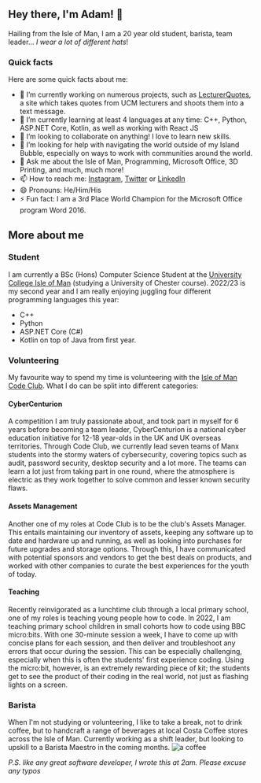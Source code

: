 ## Hey there, I'm Adam! 👋

Hailing from the Isle of Man, I am a 20 year old student, barista, team leader... *I wear a lot of different hats*!

### Quick facts
Here are some quick facts about me:
- 🔭 I’m currently working on numerous projects, such as [LecturerQuotes](https://lecturerquotes.netlify.app), a site which takes quotes from UCM lecturers and shoots them into a text message.
- 🌱 I’m currently learning at least 4 languages at any time: C++, Python, ASP.NET Core, Kotlin, as well as working with React JS
- 👯 I’m looking to collaborate on anything! I love to learn new skills.
- 🤔 I’m looking for help with navigating the world outside of my Island Bubble, especially on ways to work with communities around the world.
- 💬 Ask me about the Isle of Man, Programming, Microsoft Office, 3D Printing, and much, much more!
- 📫 How to reach me: [Instagram](https://instagram.com/mista_koo1), [Twitter](https://twitter.com/adamcdrummond) or [LinkedIn](https://linkedin.com/in/adam-drummond)
- 😄 Pronouns: He/Him/His
- ⚡ Fun fact: I am a 3rd Place World Champion for the Microsoft Office program Word 2016.


## More about me

### Student
I am currently a BSc (Hons) Computer Science Student at the [University College Isle of Man](https://ucm.ac.im) (studying a University of Chester course). 2022/23 is my second year and I am really enjoying juggling four different programming languages this year:
- C++
- Python
- ASP.NET Core (C#)
- Kotlin
on top of Java from first year.

### Volunteering
My favourite way to spend my time is volunteering with the [Isle of Man Code Club](https://codeclub.im). What I do can be split into different categories:
#### CyberCenturion
A competition I am truly passionate about, and took part in myself for 6 years before becoming a team leader, CyberCenturion is a national cyber education initiative for 12-18 year-olds in the UK and UK overseas territories. Through Code Club, we currently lead seven teams of Manx students into the stormy waters of cybersecurity, covering topics such as audit, password security, desktop security and a lot more. The teams can learn a lot just from taking part in one round, where the atmosphere is electric as they work together to solve common and lesser known security flaws.

#### Assets Management
Another one of my roles at Code Club is to be the club's Assets Manager. This entails maintaining our inventory of assets, keeping any software up to date and hardware up and running, as well as looking into purchases for future upgrades and storage options. Through this, I have communicated with potential sponsors and vendors to get the best deals on products, and worked with other companies to curate the best experiences for the youth of today.

#### Teaching
Recently reinvigorated as a lunchtime club through a local primary school, one of my roles is teaching young people how to code. In 2022, I am teaching primary school children in small cohorts how to code using BBC micro:bits. With one 30-minute session a week, I have to come up with concise plans for each session, and then deliver and troubleshoot any errors that occur during the session. This can be especially challenging, especially when this is often the students' first experience coding. Using the micro:bit, however, is an extremely rewarding piece of kit; the students get to see the product of their coding in the real world, not just as flashing lights on a screen.

### Barista
When I'm not studying or volunteering, I like to take a break, not to drink coffee, but to handcraft a range of beverages at local Costa Coffee stores across the Isle of Man. Currently working as a shift leader, but looking to upskill to a Barista Maestro in the coming months.
![a coffee](https://scontent.fiom1-1.fna.fbcdn.net/v/t39.30808-6/290400539_1467665590352937_4127371891222156125_n.jpg?_nc_cat=106&ccb=1-7&_nc_sid=730e14&_nc_ohc=xenHMTC67XQAX-UVtsS&_nc_ht=scontent.fiom1-1.fna&oh=00_AfAq1v8V-FJCBZ2eLBlmq-kIwRkDkbd7wN6aMuYqol3amQ&oe=6365B183)

<!--
**AdamDIOM/AdamDIOM** is a ✨ _special_ ✨ repository because its `README.md` (this file) appears on your GitHub profile.

Here are some ideas to get you started:

- 🔭 I’m currently working on ...
- 🌱 I’m currently learning ...
- 👯 I’m looking to collaborate on ...
- 🤔 I’m looking for help with ...
- 💬 Ask me about ...
- 📫 How to reach me: ...
- 😄 Pronouns: ...
- ⚡ Fun fact: ...
-->
*P.S. like any great software developer, I wrote this at 2am. Please excuse any typos*
